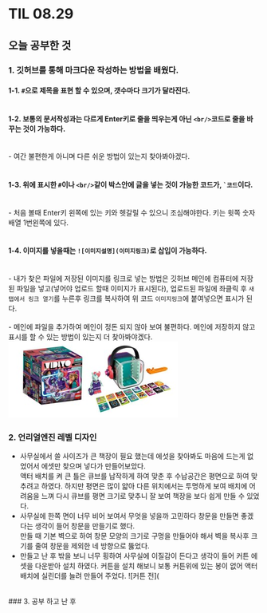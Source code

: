 # TIL 08.29
## 오늘 공부한 것
### 1. 깃허브를 통해 마크다운 작성하는 방법을 배웠다.
#### 1-1. `#`으로 제목을 표현 할 수 있으며, 갯수마다 크기가 달라진다.
#### <br/> 1-2. 보통의 문서작성과는 다르게 Enter키로 줄을 띄우는게 아닌 `<br/>`코드로 줄을 바꾸는 것이 가능하다.
<br/> - 여간 불편한게 아니며 다른 쉬운 방법이 있는지 찾아봐야겠다.
#### <br/> 1-3. 위에 표시한 `#`이나 `<br/>`같이 박스안에 글을 넣는 것이 가능한 코드가, `` `코드 ``이다. 
<br/> - 처음 볼때 Enter키 왼쪽에 있는 키와 헷갈릴 수 있으니 조심해야한다. 키는 윗쪽 숫자배열 1번왼쪽에 있다.
#### <br/> 1-4. 이미지를 넣을때는 ``![이미지설명](이미지링크)``로 삽입이 가능하다.
<br/> - 내가 찾은 파일에 저장된 이미지를 링크로 넣는 방법은 깃허브 메인에 컴퓨터에 저장된 파일을 넣고(넣어야 업로드 할때 이미지가 표시된다), 업로드된 파일에 좌클릭 후 `새 탭에서 링크 열기`를 누른후 링크를 복사하여 위 코드 `이미지링크`에 붙여넣으면 표시가 된다.
<br/> <br/> - 메인에 파일을 추가하여 메인이 정돈 되지 않아 보여 불편하다. 메인에 저장하지 않고 표시를 할 수 있는 방법이 있는지 더 찾아봐야겠다.
<br/> ![예시](https://github.com/DaeHuKim/DaeHuKim/blob/main/4%20(1).jpg)
### 2. 언리얼엔진 레벨 디자인
- 사무실에서 쓸 사이즈가 큰 책장이 필요 했는데 에섯을 찾아봐도 마음에 드는게 없었어서 에셋만 찾으며 넣다가 만들어보았다.
<br/> 액터 배치를 켜 큰 틀은 큐브를 납작하게 하여 맞춘 후 수납공간은 평면으로 하여 맞추려고 하였다. 하지만 평면은 많이 얇아 다른 위치에서는 투명하게 보여 배치에 어려움을 느껴 다시 큐브를 평면 크기로 맞추니 잘 보여 책장을 보다 쉽게 만들 수 있었다.
- 사무실에 한쪽 면이 너무 비어 보여서 무엇을 넣을까 고민하다 창문을 만들면 좋겠다는 생각이 들어 창문을 만들기로 했다.
<br/> 만들 때 기본 벽으로 하여 창문 모양의 크기로 구멍을 만들어야 해서 벽을 복사후 크기를 줄여 창문을 제외한 네 방향으로 뚫었다.
- 만들고 난 후 밖을 보니 너무 횡하여 사무실에 이질감이 든다고 생각이 들어 커튼 에셋을 다운받아 설치 하였다. 커튼을 설치 해보니 보통 커튼위에 있는 봉이 없어 액터 배치에 실린더를 늘려 만들어 주었다.
![커튼 전](
<br/>
### 3. 공부 하고 난 후
<br/> 
 
